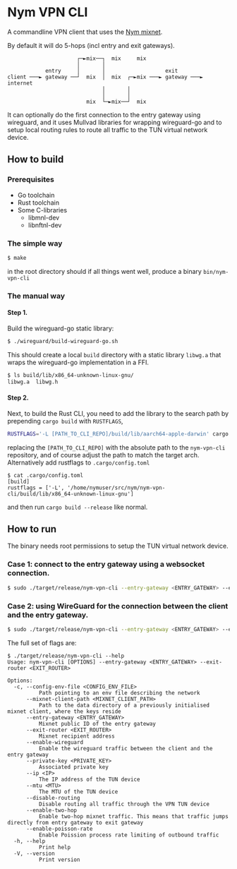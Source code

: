 # Nym VPN CLI

A commandline VPN client that uses the [Nym mixnet](https://nymtech.net). 

By default it will do 5-hops (incl entry and exit gateways).

```
                      ┌─►mix──┐  mix     mix
                      │       │
            entry     │       │                   exit
client ───► gateway ──┘  mix  │  mix  ┌─►mix ───► gateway ───► internet
                              │       │
                              │       │
                         mix  └─►mix──┘  mix
```

It can optionally do the first connection to the entry gateway using wireguard, and it uses Mullvad libraries for wrapping wireguard-go and to setup local routing rules to route all traffic to the TUN virtual network device.

## How to build

### Prerequisites

- Go toolchain
- Rust toolchain
- Some C-libraries
    - libmnl-dev
    - libnftnl-dev

### The simple way

```sh
$ make
```

in the root directory should if all things went well, produce a binary `bin/nym-vpn-cli`

### The manual way

#### Step 1.

Build the wireguard-go static library:

```sh
$ ./wireguard/build-wireguard-go.sh
```

This should create a local `build` directory with a static library `libwg.a` that wraps the wireguard-go implementation in a FFI.

```sh
$ ls build/lib/x86_64-unknown-linux-gnu/      
libwg.a  libwg.h
```

#### Step 2.

Next, to build the Rust CLI, you need to add the library to the search path by prepending `cargo build` with `RUSTFLAGS`,

```sh
RUSTFLAGS='-L [PATH_TO_CLI_REPO]/build/lib/aarch64-apple-darwin' cargo build --release
```

replacing the `[PATH_TO_CLI_REPO]` with the absolute path to the `nym-vpn-cli` repository, and of course adjust the path to match the target arch.
Alternatively add rustflags to `.cargo/config.toml`

```
$ cat .cargo/config.toml 
[build]
rustflags = ['-L', '/home/nymuser/src/nym/nym-vpn-cli/build/lib/x86_64-unknown-linux-gnu']
```
and then run `cargo build --release` like normal.

## How to run

The binary needs root permissions to setup the TUN virtual network device.

### Case 1: connect to the entry gateway using a websocket connection.

```sh
$ sudo ./target/release/nym-vpn-cli --entry-gateway <ENTRY_GATEWAY> --exit-router <EXIT_ROUTER>
```

### Case 2: using WireGuard for the connection between the client and the entry gateway.

```sh
$ sudo ./target/release/nym-vpn-cli --entry-gateway <ENTRY_GATEWAY> --exit-router <EXIT_ROUTER> --enable-wireguard --private-key <PRIVATE_KEY>
```

The full set of flags are:

```
$ ./target/release/nym-vpn-cli --help
Usage: nym-vpn-cli [OPTIONS] --entry-gateway <ENTRY_GATEWAY> --exit-router <EXIT_ROUTER>

Options:
  -c, --config-env-file <CONFIG_ENV_FILE>
          Path pointing to an env file describing the network
      --mixnet-client-path <MIXNET_CLIENT_PATH>
          Path to the data directory of a previously initialised mixnet client, where the keys reside
      --entry-gateway <ENTRY_GATEWAY>
          Mixnet public ID of the entry gateway
      --exit-router <EXIT_ROUTER>
          Mixnet recipient address
      --enable-wireguard
          Enable the wireguard traffic between the client and the entry gateway
      --private-key <PRIVATE_KEY>
          Associated private key
      --ip <IP>
          The IP address of the TUN device
      --mtu <MTU>
          The MTU of the TUN device
      --disable-routing
          Disable routing all traffic through the VPN TUN device
      --enable-two-hop
          Enable two-hop mixnet traffic. This means that traffic jumps directly from entry gateway to exit gateway
      --enable-poisson-rate
          Enable Poission process rate limiting of outbound traffic
  -h, --help
          Print help
  -V, --version
          Print version
```
